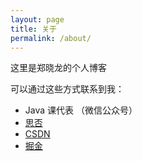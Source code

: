 ```yaml
---
layout: page
title: 关于
permalink: /about/
---
```


这里是郑晓龙的个人博客

可以通过这些方式联系到我：

* Java 课代表 （微信公众号）
* [思否](https://segmentfault.com/u/zhengxl5566)
* [CSDN](https://blog.csdn.net/weixin_43102083)
* [掘金](https://juejin.cn/user/2647279732029118)

